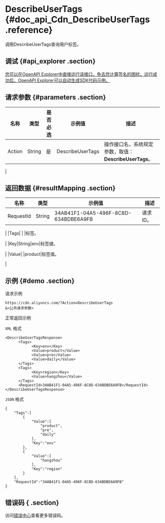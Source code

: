 # DescribeUserTags {#doc_api_Cdn_DescribeUserTags .reference}

调用DescribeUserTags查询用户标签。

## 调试 {#api_explorer .section}

[您可以在OpenAPI Explorer中直接运行该接口，免去您计算签名的困扰。运行成功后，OpenAPI Explorer可以自动生成SDK代码示例。](https://api.aliyun.com/#product=Cdn&api=DescribeUserTags&type=RPC&version=2018-05-10)

## 请求参数 {#parameters .section}

|名称|类型|是否必选|示例值|描述|
|--|--|----|---|--|
|Action|String|是|DescribeUserTags|操作接口名，系统规定参数，取值：**DescribeUserTags**。

 |

## 返回数据 {#resultMapping .section}

|名称|类型|示例值|描述|
|--|--|---|--|
|RequestId|String|34AB41F1-04A5-496F-8C8D-634BDBE6A9FB|请求ID。

 |
|Tags| | |标签。

 |
|Key|String|env|标签键。

 |
|Value| |product|标签值。

 |

## 示例 {#demo .section}

请求示例

``` {#request_demo}
https://cdn.aliyuncs.com/?Action=DescribeUserTags
&<公共请求参数>
```

正常返回示例

`XML` 格式

``` {#xml_return_success_demo}
<DescribeUserTagsResponse>
	  <Tags>
		    <Key>env</Key>
		    <Value>product</Value>
		    <Value>pre</Value>
		    <Value>daily</Value>
	  </Tags>
	  <Tags>
		    <Key>region</Key>
		    <Value>hangzhou</Value>
	  </Tags>
	  <RequestId>34AB41F1-04A5-496F-8C8D-634BDBE6A9FB</RequestId>
</DescribeUserTagsResponse>
```

`JSON` 格式

``` {#json_return_success_demo}
{
	"Tags":[
		{
			"Value":[
				"product",
				"pre",
				"daily"
			],
			"Key":"env"
		},
		{
			"Value":[
				"hangzhou"
			],
			"Key":"region"
		}
	],
	"RequestId":"34AB41F1-04A5-496F-8C8D-634BDBE6A9FB"
}
```

## 错误码 { .section}

访问[错误中心](https://error-center.aliyun.com/status/product/Cdn)查看更多错误码。

